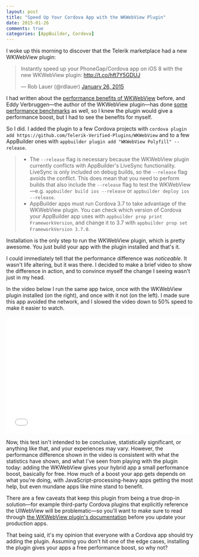 ```yaml
---
layout: post
title: "Speed Up Your Cordova App with the WKWebView Plugin"
date: 2015-01-26
comments: true
categories: [AppBuilder, Cordova]
---
```


I woke up this morning to discover that the Telerik marketplace had a new WKWebView plugin:

<blockquote class="twitter-tweet" lang="en"><p>Instantly speed up your PhoneGap/Cordova app on iOS 8 with the new WKWebView plugin: <a href="http://t.co/hft7Y5GDUJ">http://t.co/hft7Y5GDUJ</a></p>&mdash; Rob Lauer (@rdlauer) <a href="https://twitter.com/rdlauer/status/559713567315075072">January 26, 2015</a></blockquote>

I had written about the [performance benefits of WKWebView](http://developer.telerik.com/featured/why-ios-8s-wkwebview-is-a-big-deal-for-hybrid-development/) before, and Eddy Verbruggen—the author of the WKWebView plugin—has done [some performance benchmarks](https://twitter.com/eddyverbruggen/status/531192220498792448) as well, so I knew the plugin would give a performance boost, but I had to see the benefits for myself.

So I did. I added the plugin to a few Cordova projects with `cordova plugin add https://github.com/Telerik-Verified-Plugins/WKWebView` and to a few AppBuilder ones with `appbuilder plugin add "WKWebView Polyfill" --release`.

<blockquote>
	<ul>
		<li>The <code>--release</code> flag is necessary because the WKWebView plugin currently conflicts with AppBuilder's LiveSync functionality. LiveSync is only included on debug builds, so the <code>--release</code> flag avoids the conflict. This does mean that you need to perform builds that also include the <code>--release</code> flag to test the WKWebView—e.g. <code>appbuilder build ios --release</code> or <code>appbuilder deploy ios --release</code>.</li>
		<li>AppBuilder apps must run Cordova 3.7 to take advantage of the WKWebView plugin. You can check which version of Cordova your AppBuilder app uses with <code>appbuilder prop print FrameworkVersion</code>, and change it to 3.7 with <code>appbuilder prop set FrameworkVersion 3.7.0</code>.</li>
	</ul>
</blockquote>

Installation is the only step to run the WKWebView plugin, which is pretty awesome. You just build your app with the plugin installed and that's it.

I could immediately tell that the performance difference was *noticeable*. It wasn't life altering, but it was there. I decided to make a brief video to show the difference in action, and to convince myself the change I seeing wasn't just in my head.

In the video below I run the same app twice, once with the WKWebView plugin installed (on the right), and once with it not (on the left). I made sure this app avoided the network, and I slowed the video down to 50% speed to make it easier to watch.

<iframe width="100%" height="315" src="//www.youtube.com/embed/4jYAjhYyH74" frameborder="0" allowfullscreen></iframe>

Now, this test isn't intended to be conclusive, statistically significant, or anything like that, and your experiences may vary. However, the performance difference shown in the video is consistent with what the statistics have shown, and what I've seen from playing with the plugin today: adding the WKWebView gives your hybrid app a small performance boost, basically for free. How much of a boost your app gets depends on what you're doing, with JavaScript-processing-heavy apps getting the most help, but even mundane apps like mine stand to benefit.

There are a few caveats that keep this plugin from being a true drop-in solution—for example third-party Cordova plugins that explicitly reference the UIWebView will be problematic—so you'll want to make sure to read through [the WKWebView plugin's documentation](http://plugins.telerik.com/plugin/wkwebview) before you update your production apps.

That being said, it's my opinion that everyone with a Cordova app should try adding the plugin. Assuming you don't hit one of the edge cases, installing the plugin gives your apps a free performance boost, so why not?
